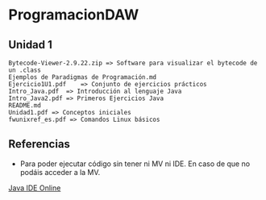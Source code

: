 # ProgramacionDAW
## Unidad 1

 	Bytecode-Viewer-2.9.22.zip => Software para visualizar el bytecode de un .class
	Ejemplos de Paradigmas de Programación.md 
	Ejercicio1U1.pdf 	=> Conjunto de ejercicios prácticos 
	Intro_Java.pdf  => Introducción al lenguaje Java
	Intro_Java2.pdf => Primeros Ejercicios Java
	README.md 	
	Unidad1.pdf => Conceptos iniciales
	fwunixref_es.pdf => Comandos Linux básicos

## Referencias

* Para poder ejecutar código sin tener ni MV ni IDE. En caso de que no podáis acceder a la MV.

[Java IDE Online](https://www.jdoodle.com/online-java-compiler/)
